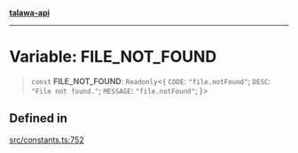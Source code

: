 [**talawa-api**](../../README.md)

***

# Variable: FILE\_NOT\_FOUND

> `const` **FILE\_NOT\_FOUND**: `Readonly`\<\{ `CODE`: `"file.notFound"`; `DESC`: `"File not found."`; `MESSAGE`: `"file.notFound"`; \}\>

## Defined in

[src/constants.ts:752](https://github.com/Suyash878/talawa-api/blob/e4413cec641a837926071678fed3c7f67234e31e/src/constants.ts#L752)
